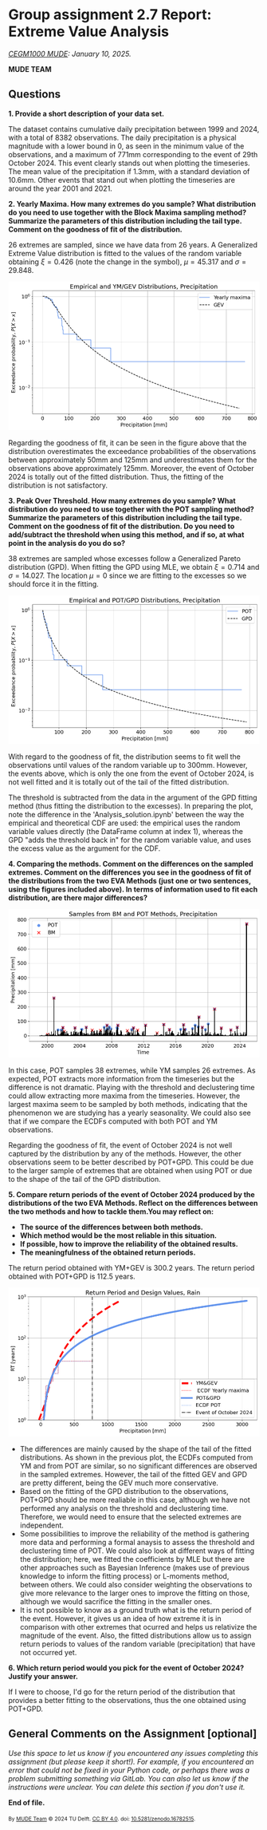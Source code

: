 # Group assignment 2.7 Report: Extreme Value Analysis

*[CEGM1000 MUDE](http://mude.citg.tudelft.nl/): January 10, 2025.*

**MUDE TEAM**

## Questions

**1. Provide a short description of your data set.**

The dataset contains cumulative daily precipitation between 1999 and 2024, with a total of 8382 observations. The daily precipitation is a physical magnitude with a lower bound in 0, as seen in the minimum value of the observations, and a maximum of 771mm corresponding to the event of 29th October 2024. This event clearly stands out when plotting the timeseries. The mean value of the precipitation if 1.3mm, with a standard deviation of 10.6mm. Other events that stand out when plotting the timeseries are around the year 2001 and 2021.


**2. Yearly Maxima. How many extremes do you sample? What distribution do you need to use together with the Block Maxima sampling method? Summarize the parameters of this distribution including the tail type. Comment on the goodness of fit of the distribution.**

26 extremes are sampled, since we have data from 26 years. A Generalized Extreme Value distribution is fitted to the values of the random variable obtaining $\xi=0.426$ (note the change in the symbol), $\mu=45.317$ and $\sigma=29.848$. 

![Goodness of fit of GEV](./GEV_fit.png)

Regarding the goodness of fit, it can be seen in the figure above that the distribution overestimates the exceedance probabilities of the observations between approximately 50mm and 125mm and underestimates them for the observations above approximately 125mm. Moreover, the event of October 2024 is totally out of the fitted distribution. Thus, the fitting of the distribution is not satisfactory.

**3. Peak Over Threshold. How many extremes do you sample? What distribution do you need to use together with the POT sampling method? Summarize the parameters of this distribution including the tail type. Comment on the goodness of fit of the distribution. Do you need to add/subtract the threshold when using this method, and if so, at what point in the analysis do you do so?**

38 extremes are sampled whose excesses follow a Generalized Pareto distribution (GPD). When fitting the GPD using MLE, we obtain $\xi=0.714$ and $\sigma = 14.027$. The location $\mu=0$ since we are fitting to the excesses so we should force it in the fitting.

![Goodness of fit of GPD](./GPD_fit.png)

With regard to the goodness of fit, the distribution seems to fit well the observations until values of the random variable up to 300mm. However, the events above, which is only the one from the event of October 2024, is not well fitted and it is totally out of the tail of the fitted distribution.

The threshold is subtracted from the data in the argument of the GPD fitting method (thus fitting the distribution to the excesses). In preparing the plot, note the difference in the 'Analysis_solution.ipynb' between the way the empirical and theoretical CDF are used: the empirical uses the random variable values directly (the DataFrame column at index 1), whereas the GPD "adds the threshold back in" for the random variable value, and uses the excess value as the argument for the CDF.

**4. Comparing the methods. Comment on the differences on the sampled extremes. Comment on the differences you see in the goodness of fit of the distributions from the two EVA Methods (just one or two sentences, using the figures included above). In terms of information used to fit each distribution, are there major differences?**

![Comparing the sampled maxima](./sampled_maxima.png)

In this case, POT samples 38 extremes, while YM samples 26 extremes. As expected, POT extracts more information from the timeseries but the difference is not dramatic. Playing with the threshold and declustering time could allow extracting more maxima from the timeseries. However, the largest maxima seem to be sampled by both methods, indicating that the phenomenon we are studying has a yearly seasonality. We could also see that if we compare the ECDFs computed with both POT and YM observations.

Regarding the goodness of fit, the event of October 2024 is not well captured by the distribution by any of the methods. However, the other observations seem to be better described by POT+GPD. This could be due to the larger sample of extremes that are obtained when using POT or due to the shape of the tail of the GPD distribution.

**5. Compare return periods of the event of October 2024 produced by the distributions of the two EVA Methods. Reflect on the differences between the two methods and how to tackle them.You may reflect on:**
- **The source of the differences between both methods.**
- **Which method would be the most reliable in this situation.**
- **If possible, how to improve the reliability of the obtained results.**
- **The meaningfulness of the obtained return periods.**

The return period obtained with YM+GEV is 300.2 years. The return period obtained with POT+GPD is 112.5 years.

![Return level plot](./return_level_plot.png)

- The differences are mainly caused by the shape of the tail of the fitted distributions. As shown in the previous plot, the ECDFs computed from YM and from POT are similar, so no significant differences are observed in the sampled extremes. However, the tail of the fitted GEV and GPD are pretty different, being the GEV much more conservative.  
- Based on the fitting of the GPD distribution to the observations, POT+GPD should be more realiable in this case, although we have not performed any analysis on the threshold and declustering time. Therefore, we would need to ensure that the selected extremes are independent.
- Some possibilities to improve the reliability of the method is gathering more data and performing a formal anaysis to assess the threshold and declustering time of POT. We could also look at different ways of fitting the distribution; here, we fitted the coefficients by MLE but there are other approaches such as Bayesian Inference (makes use of previous knowledge to inform the fitting process) or L-moments method, between others. We could also consider weighting the observations to give more relevance to the larger ones to improve the fitting on those, although we would sacrifice the fitting in the smaller ones.
- It is not possible to know as a ground truth what is the return period of the event. However, it gives us an idea of how extreme it is in comparison with other extremes that ocurred and helps us relativize the magnitude of the event. Also, the fitted distributions allow us to assign return periods to values of the random variable (precipitation) that have not occurred yet.


**6. Which return period would you pick for the event of October 2024? Justify your answer.**

If I were to choose, I'd go for the return period of the distribution that provides a better fitting to the observations, thus the one obtained using POT+GPD.

## General Comments on the Assignment [optional]

_Use this space to let us know if you encountered any issues completing this assignment (but please keep it short!). For example, if you encountered an error that could not be fixed in your Python code, or perhaps there was a problem submitting something via GitLab. You can also let us know if the instructions were unclear. You can delete this section if you don't use it._

**End of file.**

<span style="font-size: 75%">
By <a rel="MUDE" href="http://mude.citg.tudelft.nl/">MUDE Team</a> &copy; 2024 TU Delft. <a rel="license" href="http://creativecommons.org/licenses/by/4.0/">CC BY 4.0</a>. doi: <a rel="Zenodo DOI" href="https://doi.org/10.5281/zenodo.16782515">10.5281/zenodo.16782515</a>.
